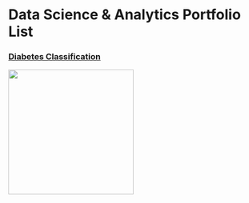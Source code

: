# Data Science & Analytics Portfolio List

### [Diabetes Classification](https://github.com/AngadKannaujiya/Logistics-Regression/blob/main/Pima%20Indian%20Diabetes.ipynb)
<img src="https://github.com/AngadKannaujiya/Data-Science-Portfolio/blob/main/images/thumbnail.png?" width="250"/>

